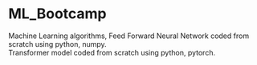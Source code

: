 # ML_Bootcamp
Machine Learning algorithms, Feed Forward Neural Network coded from scratch using python, numpy.\
Transformer model coded from scratch using python, pytorch.
